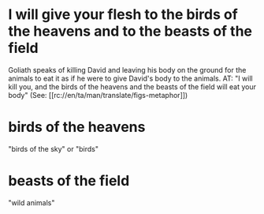# I will give your flesh to the birds of the heavens and to the beasts of the field

Goliath speaks of killing David and leaving his body on the ground for the animals to eat it as if he were to give David's body to the animals. AT: "I will kill you, and the birds of the heavens and the beasts of the field will eat your body" (See: [[rc://en/ta/man/translate/figs-metaphor]])

# birds of the heavens

"birds of the sky" or "birds"

# beasts of the field

"wild animals"

